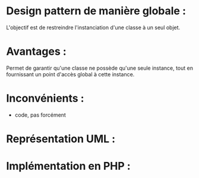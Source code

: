 # Design pattern de manière globale :
L'objectif est de restreindre l'instanciation d'une classe à un seul objet.

# Avantages :
Permet de garantir qu'une classe ne possède qu'une seule instance, tout en fournissant un point d'accès global à cette instance.

# Inconvénients : 
+ code, pas forcément

# Représentation UML : 


# Implémentation en PHP :

